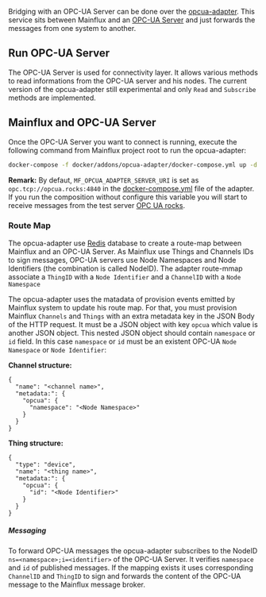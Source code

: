 Bridging with an OPC-UA Server can be done over the [opcua-adapter](https://github.com/mainflux/mainflux/tree/master/opcua). This service sits between Mainflux and an [OPC-UA Server](https://en.wikipedia.org/wiki/OPC_Unified_Architecture) and just forwards the messages from one system to another.

## Run OPC-UA Server

The OPC-UA Server is used for connectivity layer. It allows various methods to read informations from the OPC-UA server and his nodes. The current version of the opcua-adapter still experimental and only `Read` and `Subscribe` methods are implemented.

## Mainflux and OPC-UA Server

Once the OPC-UA Server you want to connect is running, execute the following command from Mainflux project root to run the opcua-adapter:

```bash
docker-compose -f docker/addons/opcua-adapter/docker-compose.yml up -d
```

**Remark:** By defaut, `MF_OPCUA_ADAPTER_SERVER_URI` is set as `opc.tcp://opcua.rocks:4840` in the [docker-compose.yml](https://github.com/mainflux/mainflux/blob/master/docker/addons/opcua-adapter/docker-compose.yml) file of the adapter. If you run the composition without configure this variable you will start to receive messages from the test server [OPC UA rocks](https://opcua.rocks/open62541-online-test-server/).

### Route Map

The opcua-adapter use [Redis](https://redis.io/) database to create a route-map between Mainflux and an OPC-UA Server. As Mainflux use Things and Channels IDs to sign messages, OPC-UA servers use Node Namespaces and Node Identifiers (the combination is called NodeID). The adapter route-mmap associate a `ThingID` with a `Node Identifier` and a `ChannelID` with a `Node Namespace`

The opcua-adapter uses the matadata of provision events emitted by Mainflux system to update his route map. For that, you must provision Mainflux `Channels` and `Things` with an extra metadata key in the JSON Body of the HTTP request. It must be a JSON object with key `opcua` which value is another JSON object. This nested JSON object should contain `namespace` or `id` field. In this case `namespace` or `id` must be an existent OPC-UA `Node Namespace` or `Node Identifier`:

**Channel structure:**

```
{
  "name": "<channel name>",
  "metadata:": {
    "opcua": {
      "namespace": "<Node Namespace>"
    }
  }
}
```

**Thing structure:**

```
{
  "type": "device",
  "name": "<thing name>",
  "metadata:": {
    "opcua": {
      "id": "<Node Identifier>"
    }
  }
}
```

##### Messaging

To forward OPC-UA messages the opcua-adapter subscribes to the NodeID `ns=<namespace>;i=<identifier>` of the OPC-UA Server. It verifies `namespace` and `id` of published messages. If the mapping exists it uses corresponding `ChannelID` and `ThingID` to sign and forwards the content of the OPC-UA message to the Mainflux message broker.
